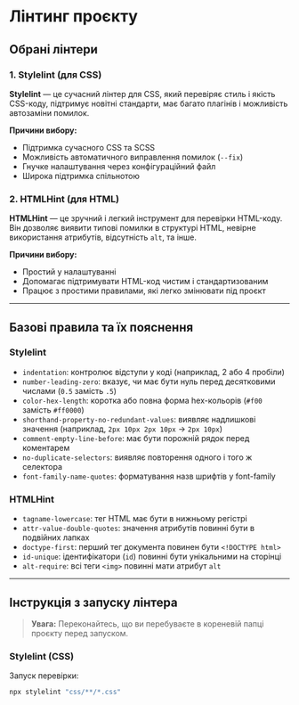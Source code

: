 # Лінтинг проєкту

## Обрані лінтери

### 1. Stylelint (для CSS)
**Stylelint** — це сучасний лінтер для CSS, який перевіряє стиль і якість CSS-коду, підтримує новітні стандарти, має багато плагінів і можливість автозаміни помилок.

**Причини вибору:**
- Підтримка сучасного CSS та SCSS
- Можливість автоматичного виправлення помилок (`--fix`)
- Гнучке налаштування через конфігураційний файл
- Широка підтримка спільнотою

### 2. HTMLHint (для HTML)
**HTMLHint** — це зручний і легкий інструмент для перевірки HTML-коду. Він дозволяє виявити типові помилки в структурі HTML, невірне використання атрибутів, відсутність `alt`, та інше.

**Причини вибору:**
- Простий у налаштуванні
- Допомагає підтримувати HTML-код чистим і стандартизованим
- Працює з простими правилами, які легко змінювати під проєкт

---

## Базові правила та їх пояснення

### Stylelint
- `indentation`: контролює відступи у коді (наприклад, 2 або 4 пробіли)
- `number-leading-zero`: вказує, чи має бути нуль перед десятковими числами (`0.5` замість `.5`)
- `color-hex-length`: коротка або повна форма hex-кольорів (`#f00` замість `#ff0000`)
- `shorthand-property-no-redundant-values`: виявляє надлишкові значення (наприклад, `2px 10px 2px 10px` → `2px 10px`)
- `comment-empty-line-before`: має бути порожній рядок перед коментарем
- `no-duplicate-selectors`: виявляє повторення одного і того ж селектора
- `font-family-name-quotes`: форматування назв шрифтів у font-family

### HTMLHint
- `tagname-lowercase`: тег HTML має бути в нижньому регістрі
- `attr-value-double-quotes`: значення атрибутів повинні бути в подвійних лапках
- `doctype-first`: перший тег документа повинен бути `<!DOCTYPE html>`
- `id-unique`: ідентифікатори (`id`) повинні бути унікальними на сторінці
- `alt-require`: всі теги `<img>` повинні мати атрибут `alt`

---

## Інструкція з запуску лінтера

> **Увага:** Переконайтесь, що ви перебуваєте в кореневій папці проєкту перед запуском.

### Stylelint (CSS)
Запуск перевірки:
```bash
npx stylelint "css/**/*.css"

